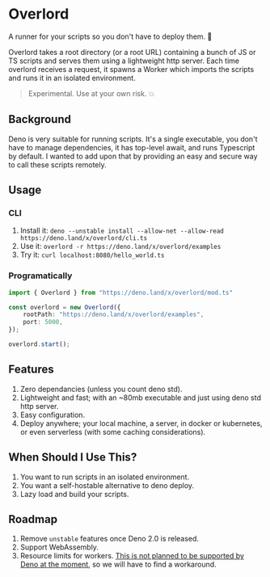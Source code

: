 # Overlord
A runner for your scripts so you don't have to deploy them. 🚀

Overlord takes a root directory (or a root URL) containing a bunch of JS or TS scripts and serves them using a lightweight http server. Each time overlord receives a request, it spawns a Worker which imports the scripts and runs it in an isolated environment.

> Experimental. Use at your own risk. 💥

## Background
Deno is very suitable for running scripts. It's a single executable, you don't have to manage dependencies, it has top-level await, and runs Typescript by default. I wanted to add upon that by providing an easy and secure way to call these scripts remotely.

## Usage
### CLI
1. Install it: `deno --unstable install --allow-net --allow-read https://deno.land/x/overlord/cli.ts`
2. Use it: `overlord -r https://deno.land/x/overlord/examples`
3. Try it: `curl localhost:8080/hello_world.ts`

### Programatically
```ts
import { Overlord } from "https://deno.land/x/overlord/mod.ts"

const overlord = new Overlord({
    rootPath: "https://deno.land/x/overlord/examples",
    port: 5000,
});

overlord.start();
```

## Features
1. Zero dependancies (unless you count deno std).
2. Lightweight and fast; with an ~80mb executable and just using deno std http server.
3. Easy configuration.
4. Deploy anywhere; your local machine, a server, in docker or kubernetes, or even serverless (with some caching considerations).

## When Should I Use This?
1. You want to run scripts in an isolated environment.
2. You want a self-hostable alternative to deno deploy.
3. Lazy load and build your scripts.

## Roadmap
1. Remove `unstable` features once Deno 2.0 is released.
2. Support WebAssembly.
3. Resource limits for workers. [This is not planned to be supported by Deno at the moment](https://github.com/denoland/deno/issues/7419), so we will have to find a workaround.
